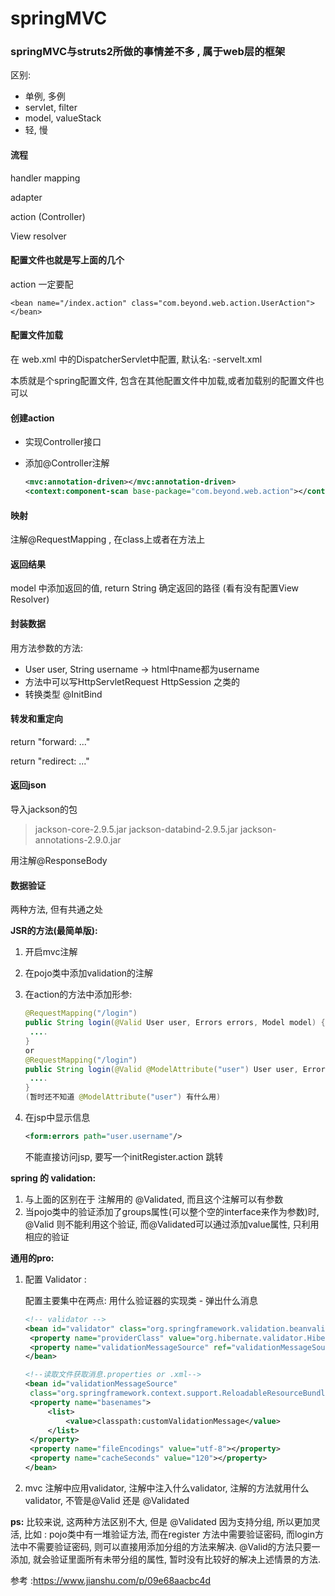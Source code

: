 # springMVC

### springMVC与struts2所做的事情差不多 , 属于web层的框架

区别: 

- 单例, 多例
- servlet, filter
- model, valueStack
- 轻, 慢

#### 流程

handler mapping 

adapter

action (Controller) 

View resolver

#### 配置文件也就是写上面的几个

action 一定要配

```xm
<bean name="/index.action" class="com.beyond.web.action.UserAction"></bean>
```

#### 配置文件加载

在 web.xml 中的DispatcherServlet中配置, 默认名: <servlet-name>-servelt.xml

本质就是个spring配置文件, 包含在其他配置文件中加载,或者加载别的配置文件也可以

#### 创建action

- 实现Controller接口

- 添加@Controller注解

  ```xml
  <mvc:annotation-driven></mvc:annotation-driven>
  <context:component-scan base-package="com.beyond.web.action"></context:component-scan>
  ```

#### 映射

注解@RequestMapping , 在class上或者在方法上

#### 返回结果

model 中添加返回的值, return String 确定返回的路径 (看有没有配置View Resolver)

#### 封装数据

用方法参数的方法:

- User user, String username -> html中name都为username
- 方法中可以写HttpServletRequest HttpSession 之类的
- 转换类型 @InitBind 

#### 转发和重定向

return "forward: ..."

return "redirect: ..."

#### 返回json

导入jackson的包

> jackson-core-2.9.5.jar
> jackson-databind-2.9.5.jar
> jackson-annotations-2.9.0.jar

用注解@ResponseBody

#### 数据验证

两种方法, 但有共通之处

**JSR的方法(最简单版):** 

1. 开启mvc注解

2. 在pojo类中添加validation的注解

3. 在action的方法中添加形参: 

   ```java
   @RequestMapping("/login")
   public String login(@Valid User user, Errors errors, Model model) {
   	....
   }
   or
   @RequestMapping("/login")
   public String login(@Valid @ModelAttribute("user") User user, Errors errors, Model model) {
   	....
   }
   (暂时还不知道 @ModelAttribute("user") 有什么用)
   ```

4. 在jsp中显示信息

   ```xml
   <form:errors path="user.username"/>
   ```
   不能直接访问jsp, 要写一个initRegister.action 跳转

**spring 的 validation:**

1. 与上面的区别在于 注解用的 @Validated, 而且这个注解可以有参数
2. 当pojo类中的验证添加了groups属性(可以整个空的interface来作为参数)时, @Valid 则不能利用这个验证, 而@Validated可以通过添加value属性, 只利用相应的验证

**通用的pro:**

1. 配置 Validator : 

   配置主要集中在两点: 用什么验证器的实现类     -      弹出什么消息

   ```xml
   <!-- validator -->
   <bean id="validator" class="org.springframework.validation.beanvalidation.LocalValidatorFactoryBean">
   	<property name="providerClass" value="org.hibernate.validator.HibernateValidator"></property>
   	<property name="validationMessageSource" ref="validationMessageSource"></property>
   </bean>
   
   <!--读取文件获取消息.properties or .xml-->
   <bean id="validationMessageSource"
   	class="org.springframework.context.support.ReloadableResourceBundleMessageSource">
   	<property name="basenames">
   		<list>
   			<value>classpath:customValidationMessage</value>
   		</list>
   	</property>
   	<property name="fileEncodings" value="utf-8"></property>
   	<property name="cacheSeconds" value="120"></property>
   </bean>
   ```

2. mvc 注解中应用validator,  注解中注入什么validator, 注解的方法就用什么validator, 不管是@Valid 还是 @Validated

**ps:**  比较来说, 这两种方法区别不大, 但是 @Validated 因为支持分组, 所以更加灵活, 比如 : pojo类中有一堆验证方法, 而在register 方法中需要验证密码,  而login方法中不需要验证密码, 则可以直接用添加分组的方法来解决. @Valid的方法只要一添加, 就会验证里面所有未带分组的属性, 暂时没有比较好的解决上述情景的方法.

参考 :https://www.jianshu.com/p/09e68aacbc4d